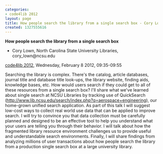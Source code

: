 ```yaml
---
categories:
- code4lib 2012
layout: page
title: How people search the library from a single search box - Cory Lown
created: 1327555616
---
```

<strong>How people search the library from a single search box</strong>
<ul>
<li>Cory Lown, North Carolina State University Libraries, cory_lown@ncsu.edu</li>
</ul>
<p><a href="/conference/2012">code4lib 2012</a>, Wednesday, February 8 2012, 09:35-09:55</p>
<p>
Searching the library is complex. There's the catalog, article databases, journal title and database title look-ups, the library website, finding aids, knowledge bases, etc. How would users search if they could get to all of these resources from a single search box? I'll share what we've learned about single search at NCSU Libraries by tracking use of QuickSearch (<a href="http://www.lib.ncsu.edu/search/index.php?q=aerospace+engineering">http://www.lib.ncsu.edu/search/index.php?q=aerospace+engineering</a>), our home-grown unified search application. As part of this talk I will suggest low-cost ways to collect real world use data that can be applied to improve search. I will try to convince you that data collection must be carefully planned and designed to be an effective tool to help you understand what your users are telling you through their behavior. I will talk about how the fragmented library resource environment challenges us to provide useful and understandable search environments. Finally, I will share findings from analyzing millions of user transactions about how people search the library from a production single search box at a large university library.
</p>
